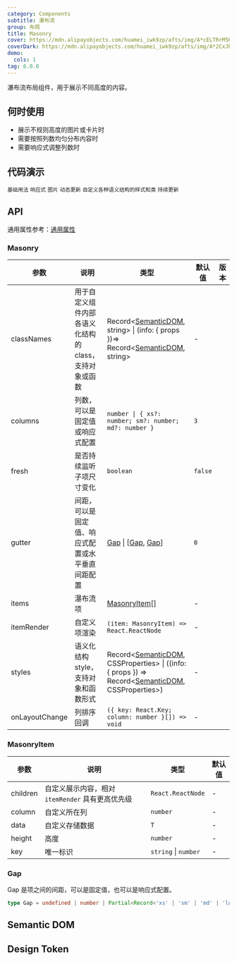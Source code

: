 ```yaml
---
category: Components
subtitle: 瀑布流
group: 布局
title: Masonry
cover: https://mdn.alipayobjects.com/huamei_iwk9zp/afts/img/A*cELTRrM5HpAAAAAAOGAAAAgAegCCAQ/original
coverDark: https://mdn.alipayobjects.com/huamei_iwk9zp/afts/img/A*2CxJRYJmfbIAAAAAPqAAAAgAegCCAQ/original
demo:
  cols: 1
tag: 6.0.0
---
```


瀑布流布局组件，用于展示不同高度的内容。

## 何时使用

- 展示不规则高度的图片或卡片时
- 需要按照列数均匀分布内容时
- 需要响应式调整列数时

## 代码演示

<!-- prettier-ignore -->
<code src="./demo/basic.tsx">基础用法</code>
<code src="./demo/responsive.tsx">响应式</code>
<code src="./demo/image.tsx">图片</code>
<code src="./demo/dynamic.tsx">动态更新</code>
<code src="./demo/style-class.tsx">自定义各种语义结构的样式和类</code>
<code src="./demo/fresh.tsx" debug>持续更新</code>

## API

通用属性参考：[通用属性](/docs/react/common-props)

### Masonry

| 参数 | 说明 | 类型 | 默认值 | 版本 |
| --- | --- | --- | --- | --- |
| classNames | 用于自定义组件内部各语义化结构的 class，支持对象或函数 | Record<[SemanticDOM](#semantic-dom), string> \| (info: { props })=> Record<[SemanticDOM](#semantic-dom), string> | - |  |
| columns | 列数，可以是固定值或响应式配置 | `number \| { xs?: number; sm?: number; md?: number }` | `3` |  |
| fresh | 是否持续监听子项尺寸变化 | `boolean` | `false` |  |
| gutter | 间距，可以是固定值、响应式配置或水平垂直间距配置 | [Gap](#gap) \| \[[Gap](#gap), [Gap](#gap)\] | `0` |  |
| items | 瀑布流项 | [MasonryItem](#masonryitem)[] | - |  |
| itemRender | 自定义项渲染 | `(item: MasonryItem) => React.ReactNode` | - |  |
| styles | 语义化结构 style，支持对象和函数形式 | Record<[SemanticDOM](#semantic-dom), CSSProperties> \| ((info: { props }) => Record<[SemanticDOM](#semantic-dom), CSSProperties>) | - |  |
| onLayoutChange | 列排序回调 | `({ key: React.Key; column: number }[]) => void` | - |  |

### MasonryItem

| 参数     | 说明                                             | 类型                 | 默认值 |
| -------- | ------------------------------------------------ | -------------------- | ------ |
| children | 自定义展示内容，相对 `itemRender` 具有更高优先级 | `React.ReactNode`    | -      |
| column   | 自定义所在列                                     | `number`             | -      |
| data     | 自定义存储数据                                   | `T`                  | -      |
| height   | 高度                                             | `number`             | -      |
| key      | 唯一标识                                         | `string` \| `number` | -      |

### Gap

Gap 是项之间的间距，可以是固定值，也可以是响应式配置。

```ts
type Gap = undefined | number | Partial<Record<'xs' | 'sm' | 'md' | 'lg' | 'xl' | 'xxl', number>>;
```

## Semantic DOM

<code src="./demo/_semantic.tsx" simplify="true"></code>

## Design Token

<ComponentTokenTable component="Masonry"></ComponentTokenTable>
